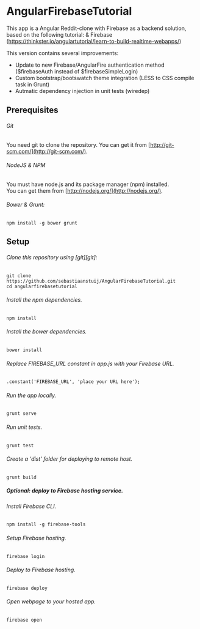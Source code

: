 # AngularFirebaseTutorial
This app is a Angular Reddit-clone with Firebase as a backend solution, based on the following tutorial:
&amp; Firebase (https://thinkster.io/angulartutorial/learn-to-build-realtime-webapps/)

This version contains several improvements:
- Update to new Firebase/AngularFire authentication method ($firebaseAuth instead of $firebaseSimpleLogin)
- Custom bootstrap/bootswatch theme integration (LESS to CSS compile task in Grunt)
- Autmatic dependency injection in unit tests (wiredep)


## Prerequisites

###### Git
You need git to clone the repository. You can get it from
[http://git-scm.com/](http://git-scm.com/).

###### NodeJS & NPM
You must have node.js and its package manager (npm) installed.  
You can get them from [http://nodejs.org/](http://nodejs.org/).

###### Bower & Grunt:
```
npm install -g bower grunt
```


## Setup

###### Clone this repository using [git][git]:
```
git clone https://github.com/sebastiaanstuij/AngularFirebaseTutorial.git
cd angularfirebasetutorial
```

###### Install the npm dependencies.
```
npm install
```

###### Install the bower dependencies.
```
bower install
```

###### Replace FIREBASE_URL constant in app.js with your Firebase URL.

``` 
.constant('FIREBASE_URL', 'place your URL here');
```

###### Run the app locally.
```
grunt serve
```

###### Run unit tests.
```
grunt test
```

###### Create a 'dist' folder for deploying to remote host.
```
grunt build
```


##### Optional: deploy to Firebase hosting service.

###### Install Firebase CLI.
```
npm install -g firebase-tools
```

###### Setup Firebase hosting.
```
firebase login
```

###### Deploy to Firebase hosting.
```
firebase deploy
```

###### Open webpage to your hosted app.
```
firebase open
```

